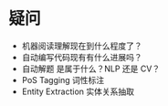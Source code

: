 # 疑问


- 机器阅读理解现在到什么程度了？
- 自动编写代码现有有什么进展吗？
- 自动解题 是属于什么？NLP 还是 CV？
- PoS Tagging 词性标注
- Entity Extraction 实体关系抽取